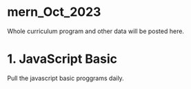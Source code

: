 # mern_Oct_2023
Whole curriculum program and other data will be posted here.
# 1. JavaScript Basic
Pull the javascript basic proggrams daily.
